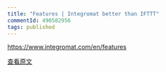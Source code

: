 ```yaml
---
title: "Features | Integromat better than IFTTT"
commentId: 490582956
tags: published
---
```


https://www.integromat.com/en/features

    
[查看原文](https://github.com/lotosbin/lotosbin.github.io/issues/62)
    